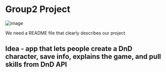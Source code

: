 # Group2 Project

![image](https://user-images.githubusercontent.com/104536689/175185511-b558a009-1032-4ad7-92d1-6d0ec7197174.png)


We need a  README file that  clearly describes our project 

## Idea - app that lets people create a DnD character, save info, explains the game, and pull skills from DnD API
